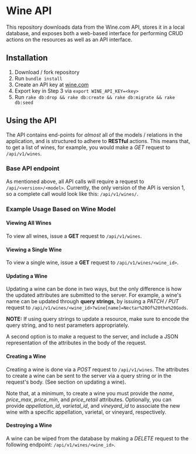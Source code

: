 # Wine API
This repository downloads data from the Wine.com API, stores it in a local
database, and exposes both a web-based interface for performing CRUD actions on
the resources as well as an API interface.

## Installation
1. Download / fork repository
2. Run `bundle install`
3. Create an API key at [wine.com](https://api.wine.com/)
4. Export key in Step 3 via `export WINE_API_KEY=<key>`
5. Run `rake db:drop && rake db:create && rake db:migrate && rake db:seed`


## Using the API
The API contains end-points for *almost* all of the models / relations in the
application, and is structured to adhere to **RESTful** actions. This means
that, to get a list of wines, for example, you would make a *GET* request to
`/api/v1/wines`.

### Base API endpoint
As mentioned above, all API calls will require a request to
`/api/<version>/<model>`.
Currently, the only version of the API is version 1, so a complete call would
look like this: `/api/v1/wines/`.

### Example Usage Based on Wine Model

#### Viewing All Wines
To view all wines, issue a **GET** request to `/api/v1/wines`.

#### Viewing a Single Wine
To view a single wine, issue a **GET** request to `/api/v1/wines/<wine_id>`.

#### Updating a Wine
Updating a wine can be done in two ways, but the only difference is how the
updated attributes are submitted to the server. For example, a wine's name can
be updated through **query strings**, by issuing a *PATCH / PUT* request to
`/api/v1/wines/<wine_id>?wine[name]=Nectar%20Of%20the%20Gods`.

**NOTE:** If using query strings to update a resource, make sure to encode the
query string, and to nest parameters appropriately.

A second option is to make a request to the server, and include a JSON
representation of the attributes in the body of the request.

#### Creating a Wine
Creating a wine is done via a *POST* request to `/api/v1/wines`. The attributes
to create a wine can be sent to the server via a query string or in the
request's body. (See section on updating a wine).

Note that, at a minimum, to create a wine you must provide the *name*,
*price_max*, *price_min*, and *price_retail* attributes. Optionally, you can
provide *appellation_id*, *varietal_id*, and *vineyard_id* to associate the new
wine with a specific appellation, varietal, or vineyard, respectively.

#### Destroying a Wine
A wine can be wiped from the database by making a *DELETE* request to the
following endpoint: `/api/v1/wines/<wine_id>`.
